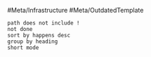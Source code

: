 #Meta/Infrastructure #Meta/OutdatedTemplate 
```tasks
path does not include !
not done
sort by happens desc
group by heading
short mode
```
